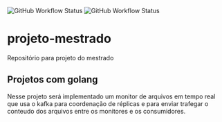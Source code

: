 ![GitHub Workflow Status](https://img.shields.io/github/workflow/status/Pedro-Magalhaes/projeto-mestrado/Go?label=Monitor%20build)
![GitHub Workflow Status](https://img.shields.io/github/workflow/status/Pedro-Magalhaes/projeto-mestrado/Go-Consumer?label=Consumer%20build)
# projeto-mestrado
Repositório para projeto do mestrado


## Projetos com golang
Nesse projeto será implementado um monitor de arquivos em tempo real que usa o kafka para coordenação de réplicas e para enviar trafegar o conteudo dos arquivos entre os monitores e os consumidores.
